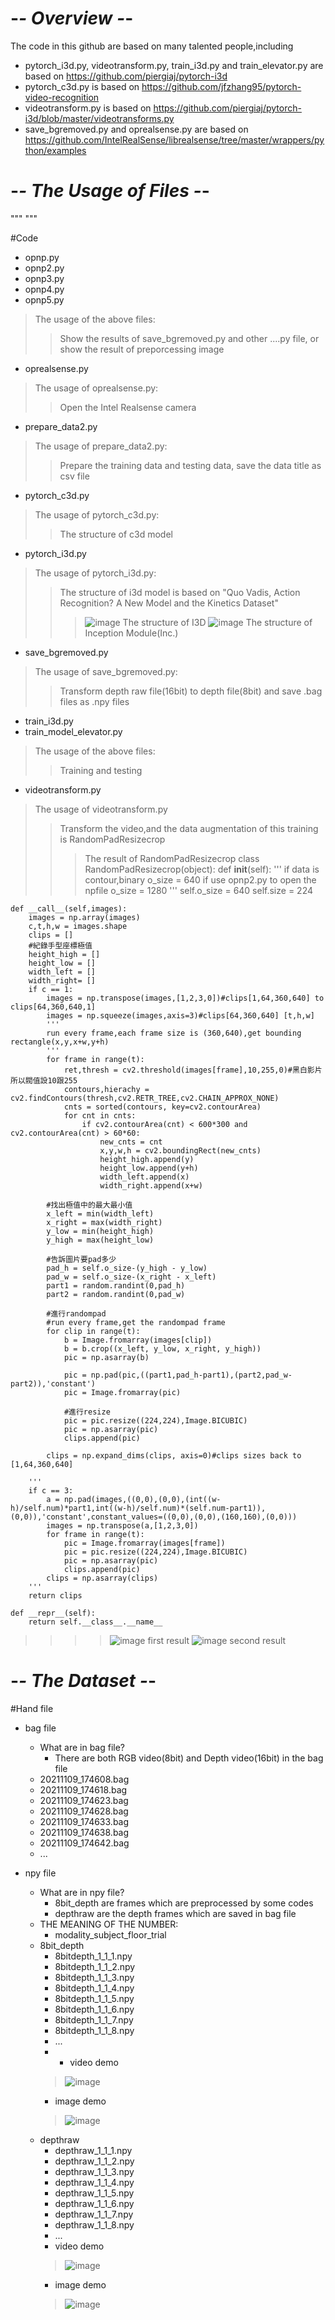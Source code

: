 # -*- Overview -*-
The code in this github are based on many talented people,including
* pytorch_i3d.py, videotransform.py, train_i3d.py and train_elevator.py are based on https://github.com/piergiaj/pytorch-i3d
* pytorch_c3d.py is based on https://github.com/jfzhang95/pytorch-video-recognition
* videotransform.py is based on https://github.com/piergiaj/pytorch-i3d/blob/master/videotransforms.py
* save_bgremoved.py and oprealsense.py are based on https://github.com/IntelRealSense/librealsense/tree/master/wrappers/python/examples 

# -*- The Usage of Files -*-
"""
"""

#Code

* opnp.py
* opnp2.py
* opnp3.py
* opnp4.py
* opnp5.py
> The usage of the above files:
>> Show the results of save_bgremoved.py and other ....py file, or show the result of preporcessing image
* oprealsense.py
> The usage of oprealsense.py:
>> Open the Intel Realsense camera
* prepare_data2.py
> The usage of prepare_data2.py:
>> Prepare the training data and testing data, save the data title as csv file
* pytorch_c3d.py
> The usage of pytorch_c3d.py:
>> The structure of c3d model
* pytorch_i3d.py
> The usage of pytorch_i3d.py:
>> The structure of i3d model is based on "Quo Vadis, Action Recognition? A New Model and the Kinetics Dataset"
>>> ![image](https://user-images.githubusercontent.com/80392504/145832866-9b508fd2-9cb4-4ab6-a183-f53553dc5532.png) 
>>> The structure of I3D
>>> ![image](https://user-images.githubusercontent.com/80392504/145832942-c56ec63e-371c-4295-949c-96b1e754f82a.png) 
>>> The structure of Inception Module(Inc.)
* save_bgremoved.py
> The usage of save_bgremoved.py:
>> Transform depth raw file(16bit) to depth file(8bit) and save .bag files as .npy files
* train_i3d.py
* train_model_elevator.py
> The usage of the above files:
>> Training and testing
* videotransform.py
> The usage of videotransform.py
>> Transform the video,and the data augmentation of this training is RandomPadResizecrop
>>> The result of RandomPadResizecrop 
    class RandomPadResizecrop(object):
    def __init__(self):
        '''
        if data is contour,binary o_size = 640
        if use opnp2.py to open the npfile o_size = 1280
        '''
        self.o_size = 640
        self.size = 224
    
    def __call__(self,images):
        images = np.array(images)
        c,t,h,w = images.shape
        clips = []
        #紀錄手型座標極值
        height_high = []
        height_low = []
        width_left = []
        width_right= []
        if c == 1:
            images = np.transpose(images,[1,2,3,0])#clips[1,64,360,640] to clips[64,360,640,1]
            images = np.squeeze(images,axis=3)#clips[64,360,640] [t,h,w]
            '''
            run every frame,each frame size is (360,640),get bounding rectangle(x,y,x+w,y+h)
            '''
            for frame in range(t):
                ret,thresh = cv2.threshold(images[frame],10,255,0)#黑白影片所以閥值設10跟255
                contours,hierachy = cv2.findContours(thresh,cv2.RETR_TREE,cv2.CHAIN_APPROX_NONE)
                cnts = sorted(contours, key=cv2.contourArea)
                for cnt in cnts:
                    if cv2.contourArea(cnt) < 600*300 and cv2.contourArea(cnt) > 60*60:
                        new_cnts = cnt
                        x,y,w,h = cv2.boundingRect(new_cnts)
                        height_high.append(y)
                        height_low.append(y+h)
                        width_left.append(x)
                        width_right.append(x+w) 
                
            #找出極值中的最大最小值
            x_left = min(width_left)
            x_right = max(width_right)
            y_low = min(height_high)
            y_high = max(height_low)
            
            #告訴圖片要pad多少
            pad_h = self.o_size-(y_high - y_low)
            pad_w = self.o_size-(x_right - x_left)
            part1 = random.randint(0,pad_h)
            part2 = random.randint(0,pad_w)
            
            #進行randompad
            #run every frame,get the randompad frame
            for clip in range(t):
                b = Image.fromarray(images[clip])
                b = b.crop((x_left, y_low, x_right, y_high))   
                pic = np.asarray(b)
                
                pic = np.pad(pic,((part1,pad_h-part1),(part2,pad_w-part2)),'constant')
                pic = Image.fromarray(pic)
                
                #進行resize
                pic = pic.resize((224,224),Image.BICUBIC)
                pic = np.asarray(pic)
                clips.append(pic)
                
            clips = np.expand_dims(clips, axis=0)#clips sizes back to [1,64,360,640]
            
        '''
        if c == 3:
            a = np.pad(images,((0,0),(0,0),(int((w-h)/self.num)*part1,int((w-h)/self.num)*(self.num-part1)),(0,0)),'constant',constant_values=((0,0),(0,0),(160,160),(0,0)))
            images = np.transpose(a,[1,2,3,0])
            for frame in range(t):
                pic = Image.fromarray(images[frame])
                pic = pic.resize((224,224),Image.BICUBIC)
                pic = np.asarray(pic)
                clips.append(pic)
            clips = np.asarray(clips)
        '''
        return clips
        
    def __repr__(self):
        return self.__class__.__name__
>>>> ![image](https://user-images.githubusercontent.com/80392504/145834129-13674c9b-34f5-43e2-b346-bb4c76d31d51.png) first result
>>>> ![image](https://user-images.githubusercontent.com/80392504/145834159-44e56d5e-263b-4c9e-b21e-eb695730a52a.png) second result



# -*- The Dataset -*-
#Hand file

* bag file
    * What are in bag file?
         * There are both RGB video(8bit) and Depth video(16bit) in the bag file 
    * 20211109_174608.bag
    * 20211109_174618.bag
    * 20211109_174623.bag
    * 20211109_174628.bag
    * 20211109_174633.bag
    * 20211109_174638.bag
    * 20211109_174642.bag
    * ...
            
        
* npy file
    * What are in npy file?
        * 8bit_depth are frames which are preprocessed by some codes
        * depthraw are the depth frames which are saved in bag file 
    * THE MEANING OF THE NUMBER:
        * modality_subject_floor_trial 
    * 8bit_depth
        * 8bitdepth_1_1_1.npy
        * 8bitdepth_1_1_2.npy
        * 8bitdepth_1_1_3.npy
        * 8bitdepth_1_1_4.npy
        * 8bitdepth_1_1_5.npy
        * 8bitdepth_1_1_6.npy
        * 8bitdepth_1_1_7.npy
        * 8bitdepth_1_1_8.npy
        * ...
        * * video demo 
        > ![image](https://user-images.githubusercontent.com/80392504/145842462-4f762e3b-01f2-40ee-bbee-5a2af0e50cae.png)
        * image demo 
        > ![image](https://user-images.githubusercontent.com/80392504/145842939-037d3d44-ac9d-41d7-8ee7-87a4cdf1d75f.png)
    * depthraw
        * depthraw_1_1_1.npy
        * depthraw_1_1_2.npy
        * depthraw_1_1_3.npy
        * depthraw_1_1_4.npy
        * depthraw_1_1_5.npy
        * depthraw_1_1_6.npy
        * depthraw_1_1_7.npy
        * depthraw_1_1_8.npy
        * ...
        * video demo 
        > ![image](https://user-images.githubusercontent.com/80392504/145843852-f9949a82-a5c6-4b45-988a-99d0c4ba364e.png)
        * image demo 
        > ![image](https://user-images.githubusercontent.com/80392504/145843698-c4b477c0-dc27-41b3-b04a-4ba2117de523.png)


